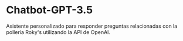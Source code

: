 # Chatbot-GPT-3.5
 Asistente personalizado para responder preguntas relacionadas con la pollería Roky's utilizando la API de OpenAI.
